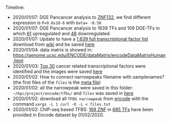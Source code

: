 

Timeline: 

* 2020/01/07: DGE Pancancer analysis to [ZNF132](https://www.nature.com/articles/s41419-018-1236-z), we find different expression is `P=9.6x10-6` with `beta= -0.58`
* 2020/01/07: DGE Pancancer analysis to 1639 TFs and 109 DGE-TFs in which [61](./TFBS/TF.dge.up.tcga.pancancer.smd.meta.pvalue.csv) upreagulated and [48](./TFBS/TF.dge.down.tcga.pancancer.smd.meta.pvalue.csv) downregulated.
* 2020/01/07: Update to have a [1,639 full transcriptional factor list](./TFBS/1639TF.txt) download from [wiki]() and be saved [here]()
* 2020/01/04: data matrix is showed in: https://genome.ucsc.edu/ENCODE/dataMatrix/encodeDataMatrixHuman.html
* 2020/01/03: [Top 30](https://github.com/Shicheng-Guo/encode/blob/master/TFBS/tcgameta/pancancer.tfbs.pick.rnaseq.dmg.smdos.hr.pick.csv) cancer related transcriptional factors were identified and the images were saved [here]()
* 2020/01/02: How to connect narrowpeaks filename with samplenames? (the first files of the `files` is the [meta file](./TFBS/meta.txt))
* 2020/01/02: all the narrowpeak were saved in this folder: `~/hpc/project/encode/tfbs/` and `files` was saved in [here](./TFS/files.txt)
* 2020/01/02: download all `TFBS narrowpeak` from [encode](https://www.encodeproject.org/search/?status=released&type=Experiment&assay_title=TF+ChIP-seq&assembly=GRCh38&files.file_type=bed+narrowPeak) with the command `xargs -L 1 curl -O -L < files.txt` 
* 2020/01/02: ChIP-seq based TFBS: [169 ZNF](./TFBS/169ZNF.txt) in [685 TFs](./TFBS/685TFBS.txt) have been provided in Encode dataset by 01/02/2020. 
